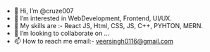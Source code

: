- 👋 Hi, I’m @cruze007
- 👀 I’m interested in WebDevelopment, Frontend, UI/UX.
- 🌱 My skills are :-  React JS, Html, CSS, JS, C++, PYHTON, MERN.
- 💞️ I’m looking to collaborate on ...
- 📫 How to reach me email:- veersingh0116@gmail.com

<!---
cruze007/cruze007 is a ✨ special ✨ repository because its `README.md` (this file) appears on your GitHub profile.
You can click the Preview link to take a look at your changes.
--->
